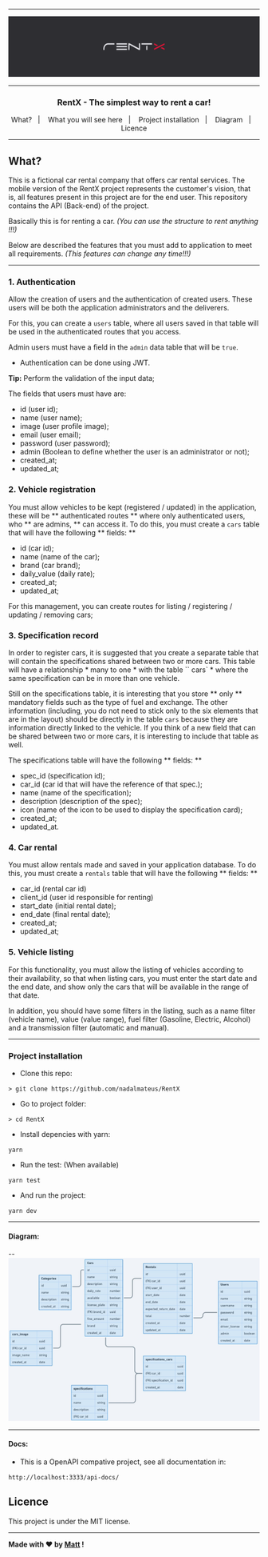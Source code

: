 
---

<img alt="RentX" src="./github/logoRentX.png"/>

-----

<h3 align="center">
RentX - The simplest way to rent a car!
 </h3>

<p align="center"></blockquote>

<p align="center">
  <a>What?</a>&nbsp;&nbsp;&nbsp;|&nbsp;&nbsp;&nbsp;
  <a>What you will see here</a>&nbsp;&nbsp;&nbsp;|&nbsp;&nbsp;&nbsp;
  <a>Project installation</a>&nbsp;&nbsp;&nbsp;|&nbsp;&nbsp;&nbsp;
  <a>Diagram</a>&nbsp;&nbsp;&nbsp;|&nbsp;&nbsp;&nbsp;
  <a>Licence</a>
</p>

---

## What?

This is a fictional car rental company that offers car rental services. The mobile version of the RentX project represents the customer's vision, that is, all features present in this project are for the end user. This repository contains the API (Back-end) of the project.

Basically this is for renting a car. *(You can use the structure to rent anything !!!)*

Below are described the features that you must add to application to meet all requirements. *(This features can change any time!!!)*

---

### **1. Authentication**

Allow the creation of users and the authentication of created users. These users will be both the application administrators and the deliverers.

For this, you can create a `users` table, where all users saved in that table will be used in the authenticated routes that you access.

Admin users must have a field in the `admin` data table that will be `true`.

- Authentication can be done using JWT.

**Tip:**  Perform the validation of the input data;

The fields that users must have are:

- id (user id);
- name (user name);
- image (user profile image);
- email (user email);
- password (user password);
- admin (Boolean to define whether the user is an administrator or not);
- created_at;
- updated_at;

### 2. **Vehicle registration**

You must allow vehicles to be kept (registered / updated) in the application, these will be ** authenticated routes ** where only authenticated users, who ** are admins, ** can access it. To do this, you must create a `cars` table that will have the following ** fields: **

- id (car id);
- name (name of the car);
- brand (car brand);
- daily_value (daily rate);
- created_at;
- updated_at;

For this management, you can create routes for listing / registering / updating / removing cars;

### 3. **Specification record**

In order to register cars, it is suggested that you create a separate table that will contain the specifications shared between two or more cars. This table will have a relationship * many to one * with the table `` cars` * where the same specification can be in more than one vehicle.

Still on the specifications table, it is interesting that you store ** only ** mandatory fields such as the type of fuel and exchange. The other information (including, you do not need to stick only to the six elements that are in the layout) should be directly in the table `cars` because they are information directly linked to the vehicle. If you think of a new field that can be shared between two or more cars, it is interesting to include that table as well.

The specifications table will have the following ** fields: **

- spec_id (specification id);
- car_id (car id that will have the reference of that spec.);
- name (name of the specification);
- description (description of the spec);
- icon (name of the icon to be used to display the specification card);
- created_at;
- updated_at.

### 4. **Car rental**

You must allow rentals made and saved in your application database. To do this, you must create a `rentals` table that will have the following ** fields: **

- car_id (rental car id)
- client_id (user id responsible for renting)
- start_date (initial rental date);
- end_date (final rental date);
- created_at;
- updated_at;


### 5. **Vehicle listing**

For this functionality, you must allow the listing of vehicles according to their availability, so that when listing cars, you must enter the start date and the end date, and show only the cars that will be available in the range of that date.

In addition, you should have some filters in the listing, such as a name filter (vehicle name), value (value range), fuel filter (Gasoline, Electric, Alcohol) and a transmission filter (automatic and manual).

---

### **Project installation**


- Clone this repo:

```
> git clone https://github.com/nadalmateus/RentX
```

- Go to project folder:

```
> cd RentX
```

- Install depencies with yarn:

```
yarn
```

- Run the test: (When available)

```
yarn test
```

- And run the project:

```
yarn dev
```
---
#### **Diagram:**

<p>--
<img alt="Digram" src="./github/diagrama.png" />


---
#### **Docs:**

- This is a OpenAPI compative project, see all documentation in:

```
http://localhost:3333/api-docs/
```


## **Licence**

This project is under the MIT license.

---

**Made with ❤ by <a href="https://www.linkedin.com/in/nadalmateus/">Matt</a> !**
